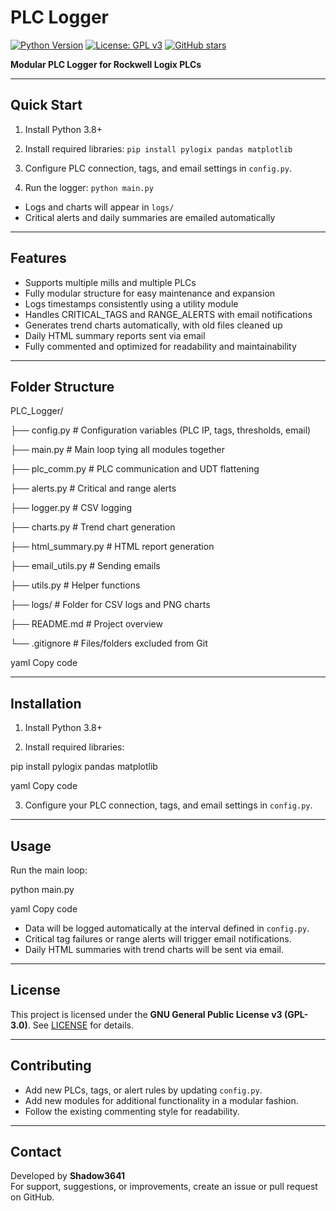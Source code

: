 # PLC Logger

[![Python Version](https://img.shields.io/badge/python-3.8%2B-blue.svg)](https://www.python.org/)
[![License: GPL v3](https://img.shields.io/badge/License-GPLv3-blue.svg)](LICENSE)
[![GitHub stars](https://img.shields.io/github/stars/Shadow3641/plc_logger?style=social)](https://github.com/Shadow3641/plc_logger/stargazers)

**Modular PLC Logger for Rockwell Logix PLCs**

---

## **Quick Start**

1. Install Python 3.8+  

2. Install required libraries: `pip install pylogix pandas matplotlib`

3. Configure PLC connection, tags, and email settings in `config.py`.  

4. Run the logger: `python main.py`

- Logs and charts will appear in `logs/`  
- Critical alerts and daily summaries are emailed automatically  

---

## **Features**

- Supports multiple mills and multiple PLCs  
- Fully modular structure for easy maintenance and expansion  
- Logs timestamps consistently using a utility module  
- Handles CRITICAL_TAGS and RANGE_ALERTS with email notifications  
- Generates trend charts automatically, with old files cleaned up  
- Daily HTML summary reports sent via email  
- Fully commented and optimized for readability and maintainability  

---

## **Folder Structure**

PLC_Logger/

├── config.py # Configuration variables (PLC IP, tags, thresholds, email)

├── main.py # Main loop tying all modules together

├── plc_comm.py # PLC communication and UDT flattening

├── alerts.py # Critical and range alerts

├── logger.py # CSV logging

├── charts.py # Trend chart generation

├── html_summary.py # HTML report generation

├── email_utils.py # Sending emails

├── utils.py # Helper functions

├── logs/ # Folder for CSV logs and PNG charts

├── README.md # Project overview

└── .gitignore # Files/folders excluded from Git

yaml
Copy code

---

## **Installation**

1. Install Python 3.8+  

2. Install required libraries:

pip install pylogix pandas matplotlib

yaml
Copy code

3. Configure your PLC connection, tags, and email settings in `config.py`.  

---

## **Usage**

Run the main loop:

python main.py

yaml
Copy code

- Data will be logged automatically at the interval defined in `config.py`.  
- Critical tag failures or range alerts will trigger email notifications.  
- Daily HTML summaries with trend charts will be sent via email.  

---

## **License**

This project is licensed under the **GNU General Public License v3 (GPL-3.0)**. See [LICENSE](LICENSE) for details.

---

## **Contributing**

- Add new PLCs, tags, or alert rules by updating `config.py`.  
- Add new modules for additional functionality in a modular fashion.  
- Follow the existing commenting style for readability.  

---

## **Contact**

Developed by **Shadow3641**  
For support, suggestions, or improvements, create an issue or pull request on GitHub.
